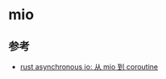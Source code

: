 # mio

## 参考

- [rust asynchronous io: 从 mio 到 coroutine](https://hexilee.me/2018/12/17/rust-async-io/)